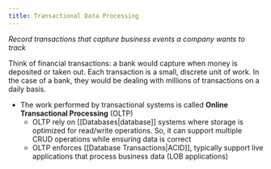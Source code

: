 ```yaml
---
title: Transactional Data Processing
---
```

*Record transactions that capture business events a company wants to track*

Think of financial transactions: a bank would capture when money is deposited or taken out. Each transaction is a small, discrete unit of work. In the case of a bank, they would be dealing with millions of transactions on a daily basis. 
- The work performed by transactional systems is called **Online Transactional Processing** (OLTP)
	- OLTP rely on [[Databases|database]] systems where storage is optimized for read/write operations. So, it can support multiple CRUD operations while ensuring data is correct
	- OLTP enforces [[Database Transactions|ACID]], typically support live applications that process business data (LOB applications)
